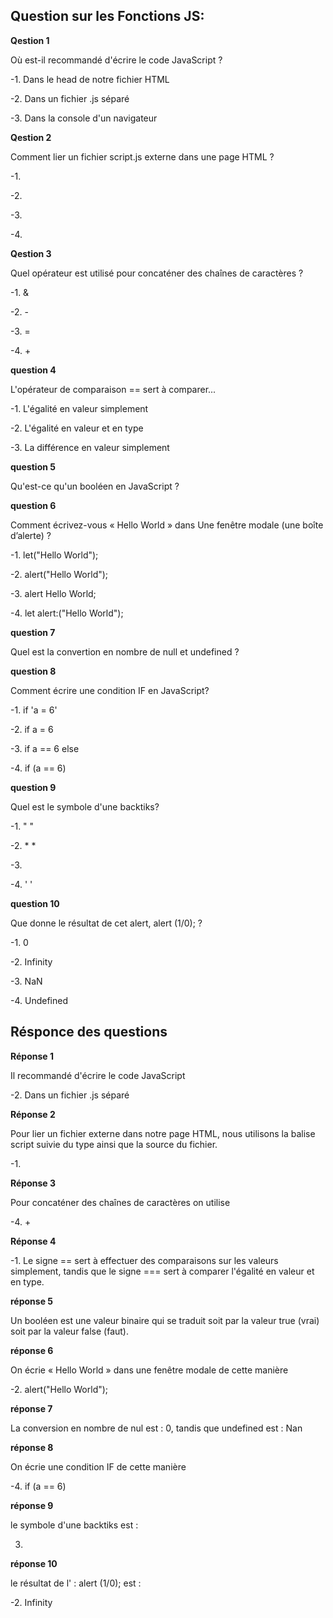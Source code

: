 ## Question sur les Fonctions JS:


**Qestion 1**

Où est-il recommandé d'écrire le code JavaScript ?

-1. Dans le head de notre fichier HTML

-2. Dans un fichier .js séparé

-3. Dans la console d'un navigateur



**Qestion 2**

Comment lier un fichier script.js externe dans une page HTML ?

-1. <script type="text/javascript" src="script.js"> </script>

-2. <javascript content="script.js"> </javascript>

-3. <script http-equiv="text/javascript" src="script.js"> </script>

-4. <script type="text/javascript" content="script.js"> </script>



**Qestion 3**

Quel opérateur est utilisé pour concaténer des chaînes de caractères ? 

-1. &

-2. -

-3. =

-4. +



**question 4**

L'opérateur de comparaison == sert à comparer...

-1. L'égalité en valeur simplement

-2. L'égalité en valeur et en type

-3. La différence en valeur simplement



**question 5**

Qu'est-ce qu'un booléen en JavaScript ?



**question 6**

Comment écrivez-vous « Hello World » dans Une fenêtre modale (une boîte d’alerte) ?

-1. let("Hello World");

-2. alert("Hello World");

-3. alert Hello World;

-4. let alert:("Hello World");


**question 7**

Quel est la convertion en nombre de null et undefined ?


**question 8**

Comment écrire une condition IF en JavaScript?

-1. if 'a = 6' 

-2. if a = 6

-3. if a == 6 else

-4. if (a == 6)


**question 9**

Quel est le symbole d'une backtiks?

-1. " "

-2. * *

-3. ` `

-4. ' '


**question 10**

Que donne le résultat de cet alert,  alert (1/0);  ?

-1. 0

-2. Infinity

-3. NaN

-4. Undefined


## Résponce des questions


**Réponse 1**

Il recommandé d'écrire le code JavaScript

-2. Dans un fichier .js séparé



**Réponse 2**

Pour lier un fichier externe dans notre page HTML, nous utilisons 
la balise script suivie du type ainsi que la source du fichier.

-1.<script type="text/javascript" src="script.js"> </script>



**Réponse 3**

Pour concaténer des chaînes de caractères on utilise

-4. +


**Réponse 4**

-1. Le signe == sert à effectuer des comparaisons sur les valeurs simplement, tandis que le 
signe === sert à comparer l'égalité en valeur et en type.



**réponse 5**

Un booléen est une valeur binaire qui se traduit soit par la valeur true (vrai) soit par la 
valeur false (faut).



**réponse 6**

On écrie « Hello World » dans une fenêtre modale de cette manière

-2. alert("Hello World");



**réponse 7**

La conversion en nombre de nul est : 0, 
tandis que undefined est : Nan


**réponse 8**

On écrie une condition IF de cette manière 

-4. if (a == 6)


**réponse 9**

le symbole d'une backtiks est : 

3. ` `


**réponse 10**

le résultat de l' : alert (1/0); est :

-2. Infinity